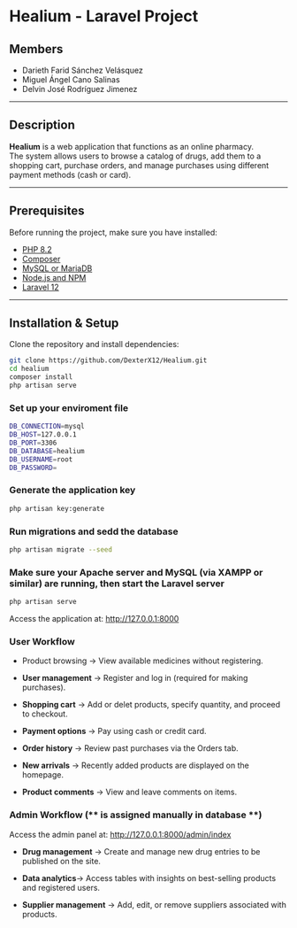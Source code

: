 # Healium - Laravel Project
## Members
- Darieth Farid Sánchez Velásquez
- Miguel Ángel Cano Salinas
- Delvin José Rodríguez Jimenez

---

## Description
**Healium** is a web application that functions as an online pharmacy.  
The system allows users to browse a catalog of drugs, add them to a shopping cart, purchase orders, and manage purchases using different payment methods (cash or card).

---

## Prerequisites
Before running the project, make sure you have installed:
- [PHP 8.2](https://www.php.net/)
- [Composer](https://getcomposer.org/)
- [MySQL or MariaDB](https://www.mysql.com/)
- [Node.js and NPM](https://nodejs.org/)
- [Laravel 12](https://laravel.com/)

---

## Installation & Setup

Clone the repository and install dependencies:

```bash
git clone https://github.com/DexterX12/Healium.git
cd healium
composer install
php artisan serve
```

### Set up your enviroment file

```bash
DB_CONNECTION=mysql
DB_HOST=127.0.0.1
DB_PORT=3306
DB_DATABASE=healium
DB_USERNAME=root
DB_PASSWORD=
```
### Generate the application key
```bash
php artisan key:generate
```
### Run migrations and sedd the database
```bash
php artisan migrate --seed
```
### Make sure your Apache server and MySQL (via XAMPP or similar) are running, then start the Laravel server
```bash
php artisan serve
```
Access the application at: http://127.0.0.1:8000

### User Workflow

- Product browsing → View available medicines without registering.

- **User management** → Register and log in (required for making purchases).

- **Shopping cart** → Add or delet products, specify quantity, and proceed to checkout.

- **Payment options** → Pay using cash or credit card.

- **Order history** → Review past purchases via the Orders tab.

- **New arrivals** → Recently added products are displayed on the homepage.

- **Product comments** → View and leave comments on items.

### Admin Workflow (** is assigned manually in database **)

Access the admin panel at: http://127.0.0.1:8000/admin/index

- **Drug management** → Create and manage new drug entries to be published on the site.

- **Data analytics**→ Access tables with insights on best-selling products and registered users.

- **Supplier management** → Add, edit, or remove suppliers associated with products.
